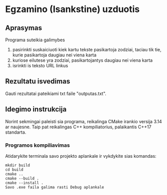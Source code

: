 # Egzamino (Isankstine) uzduotis

## Aprasymas

Programa suteikia galimybes
1. pasirinkti suskaiciuoti kiek kartu tekste pasikartoja zodziai, taciau tik tie, kurie pasikartoja daugiau nei viena karta
2. kuriose eilutese yra zodziai, pasikartojantys daugiau nei viena karta
3. isrinkti is teksto URL linkus

## Rezultatu isvedimas

Gauti rezultatai pateikiami txt faile "outputas.txt".

## Idegimo instrukcija

Norint sekmingai paleisti sia programa, reikalinga CMake irankio versija 3.14 ar naujesne. Taip pat reikalingas C++ kompiliatorius, palaikantis C++17 standarta.

### Programos kompiliavimas

Atidarykite terminala savo projekto aplankale ir vykdykite sias komandas:

```
mkdir build  
cd build  
cmake ..  
cmake --build .  
cmake --install .  
Savo .exe faila galima rasti Debug aplankale
```